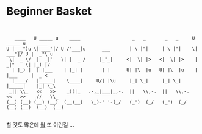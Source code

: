 # Beginner Basket

```


   ____   U _____ u    ____                   _   _       _   _     U _____ u    ____
U | __")u \| ___"|/ U /"___|u      ___       | \ |"|     | \ |"|    \| ___"|/ U |  _"\ u
 \|  _ \/  |  _|"   \| |  _ /     |_"_|     <|  \| |>   <|  \| |>    |  _|"    \| |_) |/
  | |_) |  | |___    | |_| |       | |      U| |\  |u   U| |\  |u    | |___     |  _ <
  |____/   |_____|    \____|     U/| |\u     |_| \_|     |_| \_|     |_____|    |_| \_\
 _|| \\_   <<   >>    _)(|_   .-,_|___|_,-.  ||   \\,-.  ||   \\,-.  <<   >>    //   \\_
(__) (__) (__) (__)  (__)__)   \_)-' '-(_/   (_")  (_/   (_")  (_/  (__) (__)  (__)  (__)


```

할 것도 많은데 [뭘](https://www.freecodecamp.org/korean/news/javascript-projects-for-beginners/#flipper) 또 이런걸 ...
